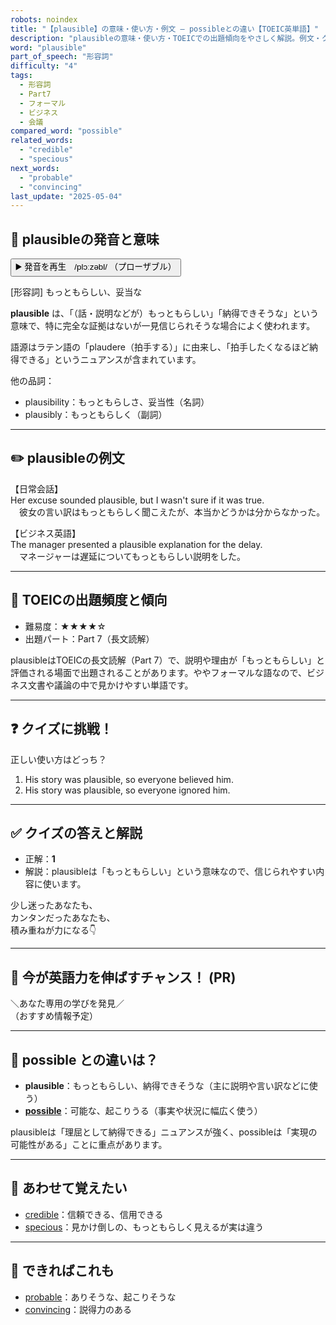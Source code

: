 ```yaml
---
robots: noindex
title: "【plausible】の意味・使い方・例文 ― possibleとの違い【TOEIC英単語】"
description: "plausibleの意味・使い方・TOEICでの出題傾向をやさしく解説。例文・クイズ付きでpossibleとの違いもわかりやすく学べます。"
word: "plausible"
part_of_speech: "形容詞"
difficulty: "4"
tags:
  - 形容詞
  - Part7
  - フォーマル
  - ビジネス
  - 会議
compared_word: "possible"
related_words:
  - "credible"
  - "specious"
next_words:
  - "probable"
  - "convincing"
last_update: "2025-05-04"
---
```


## 🔰 plausibleの発音と意味

<button class="play-audio" onclick="playTTS('plausible')">
  <span class="play-audio-main">
    ▶️ 発音を再生　/plɔːzəbl/
  </span>
  <span class="play-audio-sub">
    （プローザブル）
  </span>
</button>

[形容詞] もっともらしい、妥当な

**plausible** は、「（話・説明などが）もっともらしい」「納得できそうな」という意味で、特に完全な証拠はないが一見信じられそうな場合によく使われます。

語源はラテン語の「plaudere（拍手する）」に由来し、「拍手したくなるほど納得できる」というニュアンスが含まれています。

他の品詞：  
- plausibility：もっともらしさ、妥当性（名詞）
- plausibly：もっともらしく（副詞）

---

## ✏️ plausibleの例文

【日常会話】  
Her excuse sounded plausible, but I wasn't sure if it was true.  
　彼女の言い訳はもっともらしく聞こえたが、本当かどうかは分からなかった。

【ビジネス英語】  
The manager presented a plausible explanation for the delay.  
　マネージャーは遅延についてもっともらしい説明をした。

---

## 🎯 TOEICの出題頻度と傾向

- 難易度：★★★★☆
- 出題パート：Part 7（長文読解）

plausibleはTOEICの長文読解（Part 7）で、説明や理由が「もっともらしい」と評価される場面で出題されることがあります。ややフォーマルな語なので、ビジネス文書や議論の中で見かけやすい単語です。

---

## ❓ クイズに挑戦！

正しい使い方はどっち？

1. His story was plausible, so everyone believed him.  
2. His story was plausible, so everyone ignored him.

---

## ✅ クイズの答えと解説

- 正解：**1**
- 解説：plausibleは「もっともらしい」という意味なので、信じられやすい内容に使います。

少し迷ったあなたも、  
カンタンだったあなたも、  
積み重ねが力になる👇️

---

## 🚀 今が英語力を伸ばすチャンス！ (PR)

<div class="info-center">
＼あなた専用の学びを発見／<br>  
（おすすめ情報予定）
</div>

---

## 🤔  possible との違いは？

- **plausible**：もっともらしい、納得できそうな（主に説明や言い訳などに使う）
- **[possible](/word/possible)**：可能な、起こりうる（事実や状況に幅広く使う）

plausibleは「理屈として納得できる」ニュアンスが強く、possibleは「実現の可能性がある」ことに重点があります。

---

## 🧩 あわせて覚えたい

- [credible](/word/credible)：信頼できる、信用できる
- [specious](/word/specious)：見かけ倒しの、もっともらしく見えるが実は違う

---

## 📖 できればこれも

- [probable](/word/probable)：ありそうな、起こりそうな
- [convincing](/word/convincing)：説得力のある

<!-- cvid: aid47_bid22 -->
